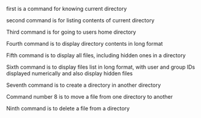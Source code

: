 first is a command for knowing current directory

second command is for listing contents of current directory

Third command is for going to users home directory

Fourth command is to display directory contents in long format

Fifth command is to display all files, including hidden ones in a directory

Sixth command is to display files list in long format, with user and group IDs displayed numerically and also display hidden files

Seventh command is to create a directory in another directory

Command number 8 is to move a file from one directory to another

Ninth command is to delete a file from a directory 
